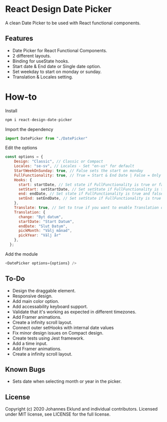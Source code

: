 # React Design Date Picker

A clean Date Picker to be used with React functional components.
 
## Features

- Date Picker for React Functional Components.
- 2 different layouts.
- Binding for useState hooks.
- Start date & End date or Single date option.
- Set weekday to start on monday or sunday.
- Translation & Locales setting.

# How-to

Install

```javascript 
npm i react-design-date-picker
```

Import the dependency

```javascript 
import DatePicker from "./DatePicker"
```

Edit the options

```javascript
const options = {
    Design: "Classic", // Classic or Compact
    Locales: "se-sv", // Locales - Set "en-us" for default
    StartWeekOnSunday: true, // False sets the start on monday
    FullFunctionality: true, // True = Start & End Date | False = Only one date
    Hooks: {
      start: startDate, // Set state if FullFunctionality is true or false
      setStart: setStartDate, // Set setState if FullFunctionality is true or false
      end: endDate, // Set state if FullFunctionality is true and false if FullFunctionality is false
      setEnd: setEndDate, // Set setState if FullFunctionality is true and false if FullFunctionality is false
    },
    Translate: true, // Set to true if you want to enable Translation object below. If false then it's english as default.
    Translation: {
      change: "Byt datum",
      startDate: "Start Datum",
      endDate: "Slut Datum",
      pickMonth: "Välj månad",
      pickYear: "Välj år"
    },
  }; 

```

Add the module

```javascript
<DatePicker options={options} />
```
  

## To-Do

- Design the draggable element.
- Responsive design.
- Add main color option.
- Add accessability keyboard support.
- Validate that it's working as expected in different timezones.
- Add Framer animations.
- Create a infinity scroll layout.
- Connect outer setHooks with internal date values
- Fix minor design issues on Compact design.
- Create tests using Jest framework.
- Add a time input.
- Add Framer animations.
- Create a infinity scroll layout.

## Known Bugs

- Sets date when selecting month or year in the picker.

## License

Copyright (c) 2020 Johannes Eklund and individual contributors. Licensed under MIT license, see LICENSE for the full license.

